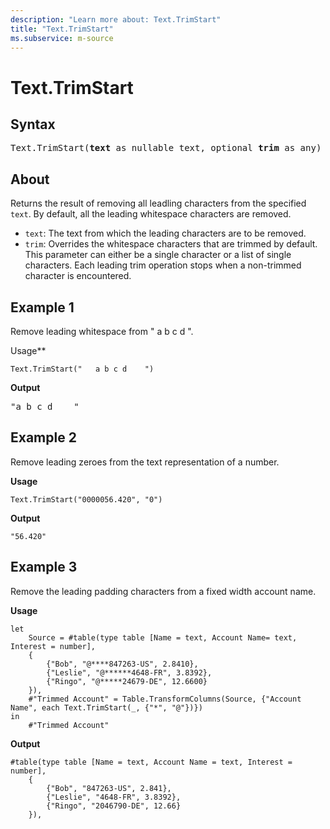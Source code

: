 ```yaml
---
description: "Learn more about: Text.TrimStart"
title: "Text.TrimStart"
ms.subservice: m-source
---
```

# Text.TrimStart

## Syntax

<pre>
Text.TrimStart(<b>text</b> as nullable text, optional <b>trim</b> as any) as nullable text
</pre>
  
## About

Returns the result of removing all leadling characters from the specified `text`. By default, all the leading whitespace characters are removed.

* `text`: The text from which the leading characters are to be removed.
* `trim`: Overrides the whitespace characters that are trimmed by default. This parameter can either be a single character or a list of single characters. Each leading trim operation stops when a non-trimmed character is encountered.

## Example 1

Remove leading whitespace from " a b c d ".

Usage**

```powerquery-m
Text.TrimStart("   a b c d    ")
```

**Output**

<pre>
"a b c d    "
</pre>

## Example 2

Remove leading zeroes from the text representation of a number.

**Usage**

```powerquery-m
Text.TrimStart("0000056.420", "0")
```

**Output**

`"56.420"`

## Example 3

Remove the leading padding characters from a fixed width account name.

**Usage**

```powerquery-m
let
    Source = #table(type table [Name = text, Account Name= text, Interest = number],
    {
        {"Bob", "@****847263-US", 2.8410},
        {"Leslie", "@******4648-FR", 3.8392},
        {"Ringo", "@*****24679-DE", 12.6600}
    }),
    #"Trimmed Account" = Table.TransformColumns(Source, {"Account Name", each Text.TrimStart(_, {"*", "@"})})
in
    #"Trimmed Account"
```

**Output**

```powerquery-m
#table(type table [Name = text, Account Name = text, Interest = number],
    {
        {"Bob", "847263-US", 2.841},
        {"Leslie", "4648-FR", 3.8392},
        {"Ringo", "2046790-DE", 12.66}
    }),
```
